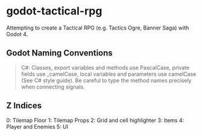 # godot-tactical-rpg

Attempting to create a Tactical RPG (e.g. Tactics Ogre, Banner Saga) with Godot 4.

## Godot Naming Conventions

> C#: Classes, export variables and methods use PascalCase, private fields use _camelCase, local variables and parameters use camelCase (See C# style guide). Be careful to type the method names precisely when connecting signals.

## Z Indices

0: Tilemap Floor
1: Tilemap Props
2: Grid and cell highlighter
3: Items
4: Player and Enemies
5: UI 
